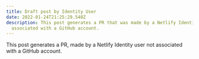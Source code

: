 ```yaml
---
title: Draft post by Identity User
date: 2022-01-24T21:25:29.540Z
description: This post generates a PR that was made by a Netlify Identity user not
  associated with a GitHub account.
---
```

This post generates a PR, made by a Netlify Identity user not associated with a GitHub account.